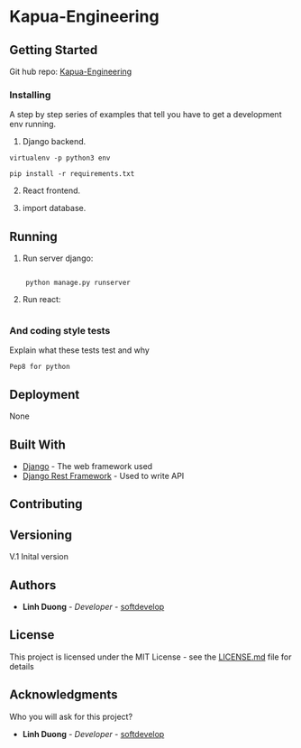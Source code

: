 # Kapua-Engineering

## Getting Started
Git hub repo: [Kapua-Engineering](https://github.com/softdevelop/Kapua-Engineering)

### Installing

A step by step series of examples that tell you have to get a development env running.

1. Django backend.

```
virtualenv -p python3 env
```
```
pip install -r requirements.txt
```

2. React frontend.

3. import database.


## Running

1. Run server django:
```

	python manage.py runserver
```
2. Run react:
```     npm start 
```
### And coding style tests

Explain what these tests test and why

```
Pep8 for python
```

## Deployment

None

## Built With

* [Django](https://www.djangoproject.com/) - The web framework used
* [Django Rest Framework](http://www.django-rest-framework.org/) - Used to write API

## Contributing


## Versioning

V.1 Inital version

## Authors

* **Linh Duong** - *Developer* - [softdevelop](https://github.com/softdevelop)

## License

This project is licensed under the MIT License - see the [LICENSE.md](LICENSE.md) file for details

## Acknowledgments

Who you will ask for this project?
* **Linh Duong** - *Developer* - [softdevelop](https://github.com/softdevelop)
 
